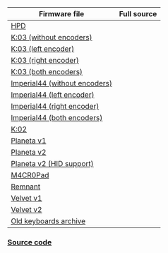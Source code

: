 | Firmware file           | Full source |
| --------------| ----------- |
|[HPD][01]
|[K:03 (without encoders)][02]
|[K:03 (left encoder)][03]
|[K:03 (right encoder)][04]
|[K:03 (both encoders)][05]
|[Imperial44 (without encoders)][06]
|[Imperial44 (left encoder)][07]
|[Imperial44 (right encoder)][08]
|[Imperial44 (both encoders)][09]
|[K:02][010]
|[Planeta v1][011]
|[Planeta v2][012]
|[Planeta v2 (HID support)][013]
|[M4CR0Pad][014]
|[Remnant][015]
|[Velvet v1][016]
|[Velvet v2][017]
|[Old keyboards archive][018]

### [Source code](https://github.com/ergohaven/vial-qmk/tree/vial/keyboards/ergohaven)

[01]: https://github.com/ergohaven/vial-qmk/releases/download/3.2/3.2_hpd_v1.uf2                          
[02]: https://github.com/ergohaven/vial-qmk/releases/download/3.2/3.2_k03_no-enc.uf2          
[03]: https://github.com/ergohaven/vial-qmk/releases/download/3.2/3.2_k03_enc-left.uf2       
[04]: https://github.com/ergohaven/vial-qmk/releases/download/3.2/3.2_k03_enc-right.uf2     
[05]: https://github.com/ergohaven/vial-qmk/releases/download/3.2/3.2_k03_enc-left-right.uf2
[06]: https://github.com/ergohaven/vial-qmk/releases/download/3.2/3.2_imperial44_no-enc.uf2    
[07]: https://github.com/ergohaven/vial-qmk/releases/download/3.2/3.2_imperial44_enc-left.uf2  
[08]: https://github.com/ergohaven/vial-qmk/releases/download/3.2/3.2_imperial44_enc-right.uf2
[09]: https://github.com/ergohaven/vial-qmk/releases/download/3.2/3.2_imperial44_enc-left-right.uf2
[010]: https://github.com/ergohaven/vial-qmk/releases/download/3.2/3.2_k02_v1.uf2
[011]: https://github.com/ergohaven/vial-qmk/releases/download/3.2/3.2_planeta_v1.uf2
[012]: https://github.com/ergohaven/vial-qmk/releases/download/3.2/3.2_planeta_v2.uf2
[013]: https://github.com/ergohaven/vial-qmk/releases/download/3.2/3.2_planeta_hid.uf2
[014]: https://github.com/ergohaven/vial-qmk/releases/download/3.2/3.2_macropad_v1.uf2
[015]: https://github.com/ergohaven/vial-qmk/releases/download/3.2/3.2_remnant_v1.uf2
[016]: https://github.com/ergohaven/vial-qmk/releases/download/3.2/3.2_velvet_v1.uf2
[017]: https://github.com/ergohaven/vial-qmk/releases/download/3.2/3.2_velvet_v2.uf2
[018]: https://github.com/ergohaven/keymap_hub/tree/main/archive
